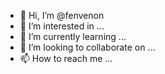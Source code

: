 - 👋 Hi, I’m @fenvenon
- 👀 I’m interested in ...
- 🌱 I’m currently learning ...
- 💞️ I’m looking to collaborate on ...
- 📫 How to reach me ...

<!---
fenvenon/fenvenon is a ✨ special ✨ repository because its `README.md` (this file) appears on your GitHub profile.
You can click the Preview link to take a look at your changes.
--->

